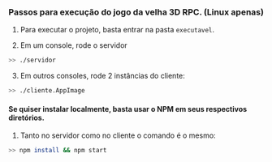 ### Passos para execução do jogo da velha 3D RPC. (Linux apenas)

1. Para executar o projeto, basta entrar na pasta `executavel`.

2. Em um console, rode o servidor
```bash
>> ./servidor
```


3. Em outros consoles, rode 2 instâncias do cliente:
```bash
>> ./cliente.AppImage
```

#### Se quiser instalar localmente, basta usar o NPM em seus respectivos diretórios.

1. Tanto no servidor como no cliente o comando é o mesmo:
```bash
>> npm install && npm start
```
